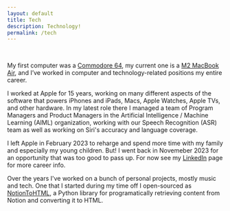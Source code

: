 ```yaml
---
layout: default
title: Tech
description: Technology!
permalink: /tech
---
```

<br>

My first computer was a [Commodore 64](https://en.wikipedia.org/wiki/Commodore_64), my current one is a [M2 MacBook Air](https://www.apple.com/macbook-air-13-and-15-m2/), and I’ve worked in computer and technology-related positions my entire career.

I worked at Apple for 15 years, working on many different aspects of the software that powers iPhones and iPads, Macs, Apple Watches, Apple TVs, and other hardware. In my latest role there I managed a team of Program Managers and Product Managers in the Artificial Intelligence / Machine Learning (AIML) organization, working with our Speech Recognition (ASR) team as well as working on Siri's accuracy and language coverage.

I left Apple in February 2023 to reharge and spend more time with my family and especially my young children. But! I went back in Novemeber 2023 for an opportunity that was too good to pass up. For now see my [LinkedIn](http://www.linkedin.com/in/rtantawi) page for more career info.

Over the years I've worked on a bunch of personal projects, mostly music and tech. One that I started during my time off I open-sourced as [NotionToHTML](https://github.com/ramseyt/NotionToHTML), a Python library for programatically retrieving content from Notion and converting it to HTML.
